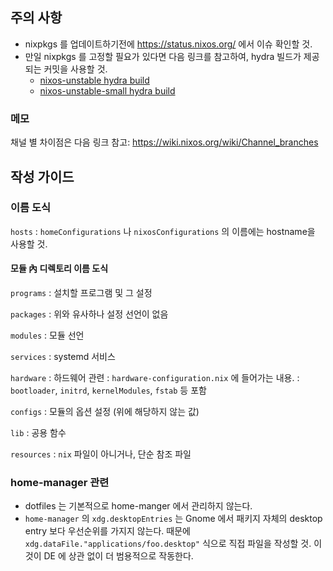 ## 주의 사항

- nixpkgs 를 업데이트하기전에 <https://status.nixos.org/> 에서 이슈 확인할 것.
- 만일 nixpkgs 를 고정할 필요가 있다면 다음 링크를 참고하여, hydra 빌드가 제공 되는 커밋을 사용할 것.
  - [nixos-unstable hydra build](https://hydra.nixos.org/job/nixos/trunk-combined/tested)
  - [nixos-unstable-small hydra build](https://hydra.nixos.org/job/nixos/unstable-small/tested)

### 메모

채널 별 차이점은 다음 링크 참고: <https://wiki.nixos.org/wiki/Channel_branches>

## 작성 가이드

### 이름 도식

`hosts`
: `homeConfigurations` 나 `nixosConfigurations` 의 이름에는 hostname을 사용할 것.

#### 모듈 內 디렉토리 이름 도식

`programs`
: 설치할 프로그램 및 그 설정

`packages`
: 위와 유사하나 설정 선언이 없음

`modules`
: 모듈 선언

`services`
: systemd 서비스

`hardware`
: 하드웨어 관련
: `hardware-configuration.nix` 에 들어가는 내용.
: `bootloader`, `initrd`, `kernelModules`, `fstab` 등 포함

`configs`
: 모듈의 옵션 설정 (위에 해당하지 않는 값)

`lib`
: 공용 함수

`resources`
: `nix` 파일이 아니거나, 단순 참조 파일

### home-manager 관련

- dotfiles 는 기본적으로 home-manger 에서 관리하지 않는다.
- `home-manager` 의 `xdg.desktopEntries` 는 Gnome 에서 패키지 자체의 desktop entry 보다 우선순위를 가지지 않는다. 때문에 `xdg.dataFile."applications/foo.desktop"` 식으로 직접 파일을 작성할 것. 이것이 DE 에 상관 없이 더 범용적으로 작동한다.
